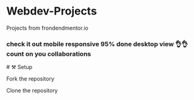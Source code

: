 # Webdev-Projects
Projects from frondendmentor.io
<h3>check it out mobile responsive 95% done desktop view 👌👌 count on you collaborations</h3>
# ⚒️ Setup
<p>Fork the repository</p>
<p>Clone the repository</p>

